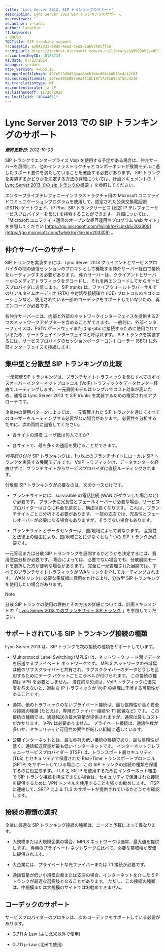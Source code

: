 ```yaml
---
title: 'Lync Server 2013: SIP トランキングのサポート'
description: Lync Server 2013 SIP トランキングのサポート。
ms.reviewer: ''
ms.author: v-lanac
author: lanachin
f1.keywords:
- NOCSH
TOCTitle: SIP trunking support
ms:assetid: e3042831-e8d8-4ea2-baa2-1a697401ffa0
ms:mtpsurl: https://technet.microsoft.com/en-us/library/Gg399005(v=OCS.15)
ms:contentKeyID: 48185714
ms.date: 07/23/2014
manager: serdars
mtps_version: v=OCS.15
ms.openlocfilehash: 427e573d88584ac8beb3bbcd54e68b13c4c42f0f
ms.sourcegitcommit: 36fee89bb887bea4f18b19f17a8c69daf5bc423d
ms.translationtype: MT
ms.contentlocale: ja-JP
ms.lasthandoff: 11/26/2020
ms.locfileid: "49444631"
---
```

# <a name="sip-trunking-support-in-lync-server-2013"></a>Lync Server 2013 での SIP トランキングのサポート

<div data-xmlns="http://www.w3.org/1999/xhtml">

<div class="topic" data-xmlns="http://www.w3.org/1999/xhtml" data-msxsl="urn:schemas-microsoft-com:xslt" data-cs="https://msdn.microsoft.com/">

<div data-asp="https://msdn2.microsoft.com/asp">



</div>

<div id="mainSection">

<div id="mainBody">

<span> </span>

_**最終更新日:** 2012-10-03_

SIP トランクでエンタープライズ Voip を使用する予定がある場合は、仲介サーバーを展開して、他のインフラストラクチャとコンポーネントが展開モデルに適したサポート要件を満たしていることを確認する必要があります。 SIP トランクを実装するかどうかを決定する方法の詳細については、計画ドキュメントの「 [Lync Server 2013 での sip トランクの概要](lync-server-2013-overview-of-sip-trunking.md) 」を参照してください。

エンタープライズテレフォニーインフラストラクチャ用の Microsoft ユニファイドコミュニケーションプログラムを使用して、認定された公衆交換電話網 (PSTN) ゲートウェイ、IP Pbx、SIP トランクサービス (認定 IP テレフォニーサービスプロバイダーを含む) を検索することができます。 詳細については、「Microsoft ユニファイド通信のオープンな相互運用性プログラム web サイト」を参照してください [https://go.microsoft.com/fwlink/p/?LinkId=203309](https://go.microsoft.com/fwlink/p/?linkid=203309) 。

<div>

## <a name="mediation-server-support"></a>仲介サーバーのサポート

SIP トランクを実装するには、Lync Server 2013 クライアントとサービスプロバイダの間の通信セッションのプロキシとして機能する仲介サーバー経由で接続をルーティングする必要があります。 仲介サーバーは、クライアントとサーバーからメディアトラフィックをデコードし、それを再エンコードしてからサービスプロバイダに送信します。 SIP trunks は、ファイアウォールトラバーサルでのリアルタイムオーディオ (RTA) や対話型接続確立 (ICE) プロトコルのネゴシエーションなど、使用されている一部のコーデックをサポートしていないため、再エンコードが必要です。

各仲介サーバーには、内部と外部のネットワークインターフェイスを提供する2つのネットワークアダプターを含めることができます。 一般的に、外部インターフェイスは、PSTN ゲートウェイまたは ip-pbx に接続するために使用されているため、ゲートウェイインターフェイスと呼ばれます。 SIP トランクを実装するには、サービスプロバイダのセッションボーダーコントローラー (SBC) に外部インターフェイスを接続します。

</div>

<div>

## <a name="centralized-vs-distributed-sip-trunking"></a>集中型と分散型 SIP トランキングの比較

*一元管理* SIP トランキングは、ブランチサイトトラフィックを含むすべてのボイスオーバーインターネットプロトコル (VoIP) トラフィックをデータセンター経由でルーティングします。 一元展開モデルはシンプルでコスト効率が高いため、通常は Lync Server 2013 で SIP trunks を実装するための推奨されるアプローチです。

企業内の使用パターンによっては、一元管理された SIP トランクを通じてすべてのユーザーをルーティングする必要がない場合があります。 必要性を分析するために、次の質問に回答してください。

  - 各サイトの規模 ユーザ数は何人ですか?

  - 各サイトで、最も多くの通話を受けることができます。

*均等割り付け* SIP トランキングは、1つ以上のブランチサイトにローカル SIP トランクを実装する展開モデルです。 VoIP トラフィックは、データセンターを経由せずに、ブランチサイトからサービスプロバイダに直接ルーティングされます。

分散型 SIP トランキングが必要なのは、次のケースだけです。

  - ブランチサイトには、survivable の電話接続 (WAN がダウンした場合など) が必要です。 ブランチに冗長性とフェールオーバーが必要な場合、サービスプロバイダーはさらに料金を請求し、構成は長くなります。 これは、ブランチサイトごとに分析する必要があります。 一部の支店では、冗長性とフェールオーバーが必要になる場合もありますが、そうでない場合もあります。

  - ブランチサイトとデータセンターは、国/地域によって異なります。 互換性と法律上の理由により、国/地域ごとに少なくとも 1 つの SIP トランクが必要です。

一元管理または分散 SIP トランキングを展開するかどうかを決定するには、費用便益分析が必要です。 場合によっては、必要でない場合でも、分散展開モードを選択した方が便利な場合があります。 完全に一元管理された展開では、すべてのブランチサイトトラフィックが WAN リンクを介してルーティングされます。 WAN リンクに必要な帯域幅に費用をかけるより、分散型 SIP トランキングを使用したい場合があります。

<div>


> [!NOTE]  
> 分散 SIP トランクの使用の理由とその方法の詳細については、計画ドキュメントの「 <A href="lync-server-2013-branch-site-sip-trunking.md">Lync Server 2013 でのブランチサイト SIP トランク</A> 」を参照してください。



</div>

</div>

<div>

## <a name="supported-sip-trunking-connection-types"></a>サポートされている SIP トランキング接続の種類

Lync Server 2013 は、SIP トランクで次の接続の種類をサポートしています。

  - Multiprotocol Label Switching (MPLS) は、ネットワーク ノード間でデータを伝送するプライベート ネットワークです。 MPLS ネットワークの帯域幅は他のサブスクライバーと共有され、サブスクライバーのデータどうしを区別するためにデータ パケットごとにラベルが付けられます。 この接続の種類は VPN を必要としません。 潜在的な欠点は、VoIP トラフィックに優先度を与えないと、過剰な IP トラフィックが VoIP の処理に干渉する可能性があることです。

  - 通常、他のトラフィックのないプライベート接続は、最も信頼性が高く安全な接続の種類 (たとえば、専用光ファイバー接続や T1 回線など) です。 この接続の種類では、通話転送の最大容量が提供されますが、通常は最もコストがかかります。 VPN は必要ありません。 プライベート接続は、通話件数が多いか、セキュリティと可用性の要件が厳しい組織に適しています。

  - 公開インターネットとは、最も負荷の低い接続の種類であり、最も信頼性が低く、通話転送容量が最も低いインターネットです。 インターネットテレフォニーサービスプロバイダー (ITSP) は、トランスポート層セキュリティ (TLS) とセキュリティで保護された Real-Time トランスポートプロトコル (SRTP) をサポートしている場合に、この SIP トランクの接続の種類を保護するのに役立ちます。 TLS と SRTP を使用するためにインターネット経由で SIP トランク接続を構成できない場合は、セキュリティで保護された接続を提供するために VPN トンネルを使用することを強くお勧めします。 ITSP に連絡して、SRTP による TLS のサポートが提供されているかどうかを確認します。

<div>

## <a name="selecting-a-connection-type"></a>接続の種類の選択

企業に最適な SIP トランキング接続の種類は、ニーズと予算によって異なります。

  - 大規模または大規模企業の場合、MPLS ネットワークは通常、最大値を提供します。 専用のプライベート ネットワークに比べて、必要な帯域幅が安価に提供されます。

  - 大企業には、プライベートな光ファイバーまたは T1 接続が必要です。

  - 通話音量が低い小規模企業または支店の場合、インターネットを介した SIP トランクが最適な選択肢となることがあります。 ただし、この接続の種類は、中規模または大規模のサイトではお勧めできません。

</div>

</div>

<div>

## <a name="codec-support"></a>コーデックのサポート

サービスプロバイダーのプロキシは、次のコーデックをサポートしている必要があります。

  - G.711 A-Law (主に北米以外で使用)

  - G.711 μ-Law (北米で使用)

</div>

</div>

<span> </span>

</div>

</div>

</div>

